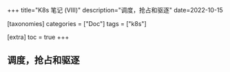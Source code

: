 +++
title="K8s 笔记 (VIII)"
description="调度，抢占和驱逐"
date=2022-10-15

[taxonomies]
categories = ["Doc"]
tags = ["k8s"]

[extra]
toc = true
+++

## 调度，抢占和驱逐
